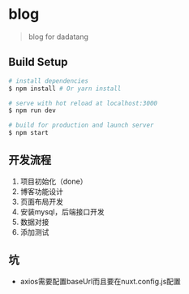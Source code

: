 # blog

> blog for dadatang

## Build Setup

``` bash
# install dependencies
$ npm install # Or yarn install

# serve with hot reload at localhost:3000
$ npm run dev

# build for production and launch server
$ npm start
```

## 开发流程
1. 项目初始化（done）
2. 博客功能设计
3. 页面布局开发
4. 安装mysql，后端接口开发
5. 数据对接
6. 添加测试

## 坑
- axios需要配置baseUrl而且要在nuxt.config.js配置